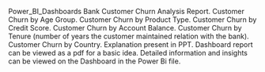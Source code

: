 Power_BI_Dashboards
Bank Customer Churn Analysis Report.
Customer Churn by Age Group.
Customer Churn by Product Type.
Customer Churn by Credit Score.
Customer Churn by Account Balance.
Customer Churn by Tenure (number of years the customer maintained relation with the bank).
Customer Churn by Country.
Explanation present in PPT.
Dashboard report can be viewed as a pdf for a basic idea.
Detailed information and insights can be viewed on the Dashboard in the Power Bi file.
